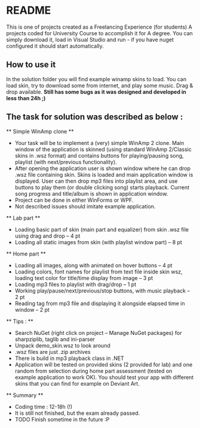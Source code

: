 # README #

This is one of projects created as a Freelancing Experience (for students)
A projects coded for University Course to accomplish it for A degree. You can simply download it, load in Visual Studio and run - if you have nuget configured it should start automatically.

## How to use it
In the solution folder you will find example winamp skins to load. You can load skin, try to download some from internet, and play some music.
Drag & drop available. **Still has some bugs as it was designed and developed in less than 24h ;)**

## The task for solution was described as below :

** Simple WinAmp clone **
* Your task will be to implement a (very) simple WinAmp 2 clone. Main window of the application is skinned (using standard WinAmp 2/Classic skins in .wsz format) and contains buttons for playing/pausing song, playlist (with next/previous functionality).
* After opening the application user is shown window where he can drop .wsz file containing skin. Skins is loaded and main application window is displayed. User can then drop mp3 files into playlist area, and use buttons to play them (or double clicking song) starts playback. Current song progress and title/album is shown in application window.
* Project can be done in either WinForms or  WPF.
* Not described issues should imitate example application.

** Lab part **
* Loading basic part of skin (main part and equalizer) from skin .wsz file using drag and drop – 4 pt
* Loading all static images from skin (with playlist window part) – 8 pt

** Home part **
* Loading all images, along with animated on hover buttons – 4 pt
* Loading colors, font names for playlist from text file inside skin wsz, loading text color for title/time display from image – 3 pt
* Loading mp3 files to playlist with drag/drop – 1 pt
* Working play/pause/next/previous/stop buttons, with music playback – 2 pt
* Reading tag  from mp3 file and displaying it alongside elapsed time in window – 2 pt

** Tips : **
* Search NuGet (right click on project – Manage NuGet packages) for sharpziplib, taglib and ini-parser
* Unpack demo_skin.wsz to look around
* .wsz files are just .zip archives
* There is build in mp3 playback class in .NET
* Application will be tested on provided skins (2 provided for lab) and one random from selection during home part assessment (tested on example application to work OK). You should test your app with different skins that you can find for example on Deviant Art.

** Summary **
* Coding time : 12-18h (!)
* It is still not finished, but the exam already passed. 
* TODO Finish sometime in the future :P
